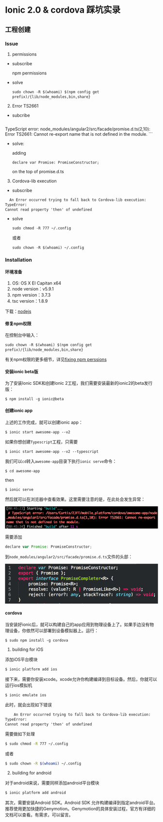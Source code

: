 # Ionic 2.0 & cordova 踩坑实录

## 工程创建
### Issue 

1. permissions

  + subscribe
  
    npm permissions

  + solve

    ```
    sudo chown -R $(whoami) $(npm config get prefix)/{lib/node_modules,bin,share}
    ```

2. Error TS2661

  + subcribe
    ```
  TypeScript error: node_modules/angular2/src/facade/promise.d.ts(2,10): 
  Error TS2661: Cannot re-export name that is not defined in the module.
    ```

  + solve:
  
    adding 
    ```
    declare var Promise: PromiseConstructor;
    ```
     on the top of promise.d.ts
     
3. Cordova-lib execution

  + subscribe
  ```
    An Error occurred trying to fall back to Cordova-lib execution: TypeError:
Cannot read property 'then' of undefined
  ```
  
  + solve

     ```
    sudo chmod -R 777 ~/.config
    ```
    或者

    ```
    sudo chown -R $(whoami) ~/.config
    ```

### Installation

#### 环境准备

1. OS: OS X EI Capitan x64
2. node version：v5.9.1
3. npm version：3.7.3
4. tsc version：1.8.9

下载：[nodejs](https://nodejs.org/en/)

#### 修复npm权限

在控制台中输入：
```
sudo chown -R $(whoami) $(npm config get prefix)/{lib/node_modules,bin,share}
```

有关npm权限的更多细节，详见[fixing npm perssions](https://docs.npmjs.com/getting-started/fixing-npm-permissions)

#### 安装ionic beta版

为了安装Ionic SDK和创建Ionic 2工程，我们需要安装最新的ionic2的beta发行版：

```
$ npm install -g ionic@beta
```

#### 创建ionic app

上述的工作完成，就可以创建ionic app：

```
$ ionic start awesome-app --v2
```

如果你想创建`Typescript`工程，只需要

```
$ ionic start awesome-app --v2 --typescript
```

我们可以`cd`转入`awesome-app`目录下执行`ionic serve`命令：

```
$ cd awesome-app
```
then
```
$ ionic serve
```
然后就可以在浏览器中查看效果。这里需要注意的是，在此处会发生异常：

![Error TS2006](images/error-ts2661.png)

需要添加

```javascript
declare var Promise: PromiseConstructor;
```
到`node_modules/angular2/src/facade/promise.d.ts`文件的头部：

![add-promise.d.ts](images/do-with-ts2661.png)

#### cordova

当安装好ionic后，就可以构建自己的app应用到物理设备上了。如果手边没有物理设备，你依然可以部署到设备模拟器上。运行：

```
$ sudo npm install -g cordova
```

1. building for iOS
  
添加iOS平台模块

```bash
$ ionic platform add ios
```

接下来，需要你安装xcode。xcode允许你构建编译到目标设备。然后，你就可以运行ios模拟机

```bash
$ ionic emulate ios
```

此时，就会出现如下错误

```
    An Error occurred trying to fall back to Cordova-lib execution: TypeError:
Cannot read property 'then' of undefined
```
需要做如下处理 

```bash
$ sudo chmod -R 777 ~/.config
```
或者

```bash
$ sudo chown -R $(whoami) ~/.config
```

2. building for android

对于android来说，需要同样添加android平台模块

```bash
$ ionic platform add android
```

其次，需要安装Android SDK。Android SDK 允许构建编译到指定android平台。推荐使用更加快捷的Genymotion。Genymotion的具体安装过程，官方有详细的文档可以查看。有需求，可以留言。


